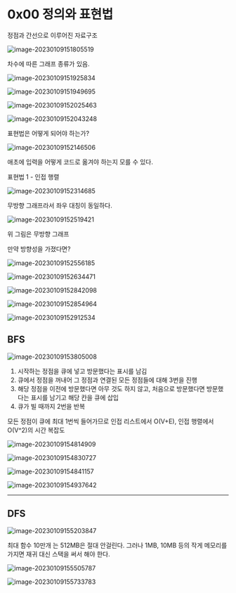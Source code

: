 # 0x00 정의와 표현법

정점과 간선으로 이루어진 자료구조

![image-20230109151805519](https://p.ipic.vip/6dsur9.png)



 차수에 따른 그래프 종류가 있음.

![image-20230109151925834](https://p.ipic.vip/2q2vkp.png)



![image-20230109151949695](https://p.ipic.vip/uyt6fl.png)

![image-20230109152025463](https://p.ipic.vip/03bbcu.png)

![image-20230109152043248](https://p.ipic.vip/8mi2gw.png)



표현법은 어떻게 되어야 하는가?

![image-20230109152146506](https://p.ipic.vip/5cm6re.png)



애초에 입력을 어떻게 코드로 옮겨야 하는지 모를 수 있다.



표현법 1 - 인접 행렬

![image-20230109152314685](https://p.ipic.vip/24u23c.png)

무방향 그래프라서 좌우 대칭이 동일하다.



![image-20230109152519421](https://p.ipic.vip/bwpbl3.png)

위 그림은 무방향 그래프

만약 방향성을 가졌다면?

![image-20230109152556185](https://p.ipic.vip/y355vj.png)

![image-20230109152634471](https://p.ipic.vip/3suchq.png)



![image-20230109152842098](https://p.ipic.vip/mzfxqu.png)

![image-20230109152854964](https://p.ipic.vip/w2ysg0.png)

![image-20230109152912534](https://p.ipic.vip/5moc3p.png)



## BFS

![image-20230109153805008](https://p.ipic.vip/05nawv.png)

1. 시작하는 정점을 큐에 넣고 방문했다는 표시를 남김
2. 큐에서 정점을 꺼내어 그 정점과 연결된 모든 정점들에 대해 3번을 진행
3. 해당 정점을 이전에 방문했다면 아무 것도 하지 않고, 처음으로 방문했다면 방문했다는 표시를 남기고 해당 칸을 큐에 삽입
4. 큐가 빌 때까지 2번을 반복

모든 정점이 큐에 최대 1번씩 들어가므로 인접 리스트에서 O(V+E), 인접 행렬에서 O(V^2)의 시간 복잡도

![image-20230109154814909](https://p.ipic.vip/zlxnyq.png)

![image-20230109154830727](https://p.ipic.vip/rg1vc9.png)

![image-20230109154841157](https://p.ipic.vip/b4mspp.png)

![image-20230109154937642](https://p.ipic.vip/6exgql.png)



---

## DFS

![image-20230109155203847](https://p.ipic.vip/0r1dt0.png)

최대 함수 10만개 는 512MB은 절대 안걸린다. 그러나 1MB, 10MB 등의 작게 메모리를 가지면 재귀 대신 스택을 써서 해야 한다.



![image-20230109155505787](https://p.ipic.vip/pego0v.png)



![image-20230109155733783](https://p.ipic.vip/0hz0ii.png)

